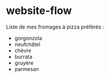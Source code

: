 # website-flow

Liste de mes fromages à pizza préférés : 
- gorgonzola
- neufchâtel 
- chèvre
- burrata 
- gruyère
- parmesan 